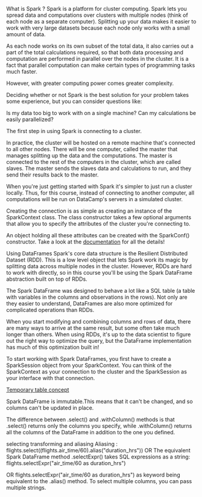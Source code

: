 What is Spark ?
Spark is a platform for cluster computing. Spark lets you spread data and computations over clusters with multiple nodes (think of each node as a separate computer). Splitting up your data makes it easier to work with very large datasets because each node only works with a small amount of data.

As each node works on its own subset of the total data, it also carries out a part of the total calculations required, so that both data processing and computation are performed in parallel over the nodes in the cluster. It is a fact that parallel computation can make certain types of programming tasks much faster.

However, with greater computing power comes greater complexity.

Deciding whether or not Spark is the best solution for your problem takes some experience, but you can consider questions like:

Is my data too big to work with on a single machine?
Can my calculations be easily parallelized?

The first step in using Spark is connecting to a cluster.

In practice, the cluster will be hosted on a remote machine that's connected to all other nodes. There will be one computer, called the master that manages splitting up the data and the computations. The master is connected to the rest of the computers in the cluster, which are called slaves. The master sends the slaves data and calculations to run, and they send their results back to the master.

When you're just getting started with Spark it's simpler to just run a cluster locally. Thus, for this course, instead of connecting to another computer, all computations will be run on DataCamp's servers in a simulated cluster.

Creating the connection is as simple as creating an instance of the SparkContext class. The class constructor takes a few optional arguments that allow you to specify the attributes of the cluster you're connecting to.

An object holding all these attributes can be created with the SparkConf() constructor. Take a look at the [documentation](http://spark.apache.org/docs/2.1.0/api/python/pyspark.html) for all the details!

Using DataFrames
Spark's core data structure is the Resilient Distributed Dataset (RDD). This is a low level object that lets Spark work its magic by splitting data across multiple nodes in the cluster. However, RDDs are hard to work with directly, so in this course you'll be using the Spark DataFrame abstraction built on top of RDDs.

The Spark DataFrame was designed to behave a lot like a SQL table (a table with variables in the columns and observations in the rows). Not only are they easier to understand, DataFrames are also more optimized for complicated operations than RDDs.

When you start modifying and combining columns and rows of data, there are many ways to arrive at the same result, but some often take much longer than others. When using RDDs, it's up to the data scientist to figure out the right way to optimize the query, but the DataFrame implementation has much of this optimization built in!

To start working with Spark DataFrames, you first have to create a SparkSession object from your SparkContext. You can think of the SparkContext as your connection to the cluster and the SparkSession as your interface with that connection.

[Temporary table concept](https://s3.amazonaws.com/assets.datacamp.com/production/course_4452/datasets/spark_figure.png)

Spark DataFrame is immutable.This means that it can't be changed, and so columns can't be updated in place.

The difference between .select() and .withColumn() methods is that .select() returns only the columns you specify, while .withColumn() returns all the columns of the DataFrame in addition to the one you defined.

selecting transforming and aliasing
Aliasing : flights.select((flights.air_time/60).alias("duration_hrs"))
OR
The equivalent Spark DataFrame method .selectExpr() takes SQL expressions as a string: flights.selectExpr("air_time/60 as duration_hrs")

OR
flights.selectExpr("air_time/60 as duration_hrs")
as keyword being equivalent to the .alias() method. To select multiple columns, you can pass multiple strings.